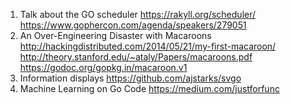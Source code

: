 1) Talk about the GO scheduler
    https://rakyll.org/scheduler/
    https://www.gophercon.com/agenda/speakers/279051
2) An Over-Engineering Disaster with Macaroons
    http://hackingdistributed.com/2014/05/21/my-first-macaroon/
    http://theory.stanford.edu/~ataly/Papers/macaroons.pdf
    https://godoc.org/gopkg.in/macaroon.v1
3) Information displays
    https://github.com/ajstarks/svgo
4) Machine Learning on Go Code
    https://medium.com/justforfunc
